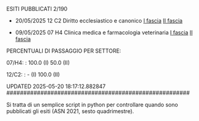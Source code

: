 ESITI PUBBLICATI 2/190 

- 20/05/2025 12 C2  Diritto ecclesiastico e canonico	  [I fascia](https://asn23.cineca.it/pubblico/miur/esito/12%252FC2/1/4) [II fascia](https://asn23.cineca.it/pubblico/miur/esito/12%252FC2/2/4) 

- 09/05/2025 07 H4  Clinica medica e farmacologia veterinaria	  [I fascia](https://asn23.cineca.it/pubblico/miur/esito/07%252FH4/1/4) [II fascia](https://asn23.cineca.it/pubblico/miur/esito/07%252FH4/2/4) 

PERCENTUALI DI PASSAGGIO PER SETTORE:

07/H4: : 100.0 (I) 50.0 (II)

12/C2: : - (I) 100.0 (II)

UPDATED 2025-05-20 18:17:12.882847
###################################################### 

Si tratta di un semplice script in python per controllare quando sono pubblicati gli esiti (ASN 2021, sesto quadrimestre).

